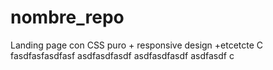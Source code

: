 # nombre_repo
Landing page con CSS puro + responsive design +etcetcte
C
fasdfasfasdfasf
asdfasdfasdf
asdfasdfasdf
asdfasdf
c
